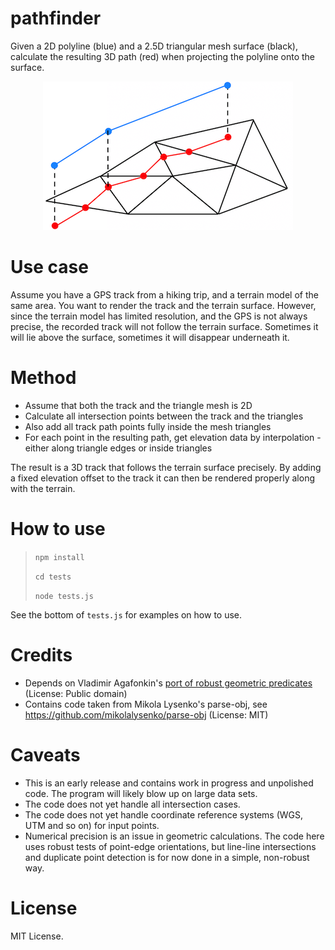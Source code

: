 # pathfinder

Given a 2D polyline (blue) and a 2.5D triangular mesh surface (black), calculate the resulting 3D path (red) when projecting the polyline onto the surface.

<p align="center">
<img src="https://github.com/kristoffer-dyrkorn/pathfinder/blob/main/images/pathfinding.png">
</p>

# Use case

Assume you have a GPS track from a hiking trip, and a terrain model of the same area. You want to render the track and the terrain surface. However, since the terrain model has limited resolution, and the GPS is not always precise, the recorded track will not follow the terrain surface. Sometimes it will lie above the surface, sometimes it will disappear underneath it.

# Method

- Assume that both the track and the triangle mesh is 2D
- Calculate all intersection points between the track and the triangles
- Also add all track path points fully inside the mesh triangles
- For each point in the resulting path, get elevation data by interpolation - either along triangle edges or inside triangles

The result is a 3D track that follows the terrain surface precisely. By adding a fixed elevation offset to the track it can then be rendered properly along with the terrain.

# How to use

> `npm install`
>
> `cd tests`
>
> `node tests.js`

See the bottom of `tests.js` for examples on how to use.

# Credits

- Depends on Vladimir Agafonkin's [port of robust geometric predicates](https://github.com/mourner/robust-predicates) (License: Public domain)
- Contains code taken from Mikola Lysenko's parse-obj, see https://github.com/mikolalysenko/parse-obj (License: MIT)

# Caveats

- This is an early release and contains work in progress and unpolished code. The program will likely blow up on large data sets.
- The code does not yet handle all intersection cases.
- The code does not yet handle coordinate reference systems (WGS, UTM and so on) for input points.
- Numerical precision is an issue in geometric calculations. The code here uses robust tests of point-edge orientations, but line-line intersections and duplicate point detection is for now done in a simple, non-robust way.

# License

MIT License.
